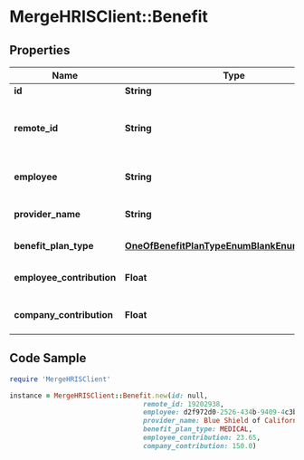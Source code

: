 # MergeHRISClient::Benefit

## Properties

Name | Type | Description | Notes
------------ | ------------- | ------------- | -------------
**id** | **String** |  | [readonly] 
**remote_id** | **String** | The third-party API ID of the matching object. | [optional] 
**employee** | **String** | The employee on the plan. | [optional] 
**provider_name** | **String** | The name of the benefit provider. | [optional] 
**benefit_plan_type** | [**OneOfBenefitPlanTypeEnumBlankEnumNullEnum**](OneOfBenefitPlanTypeEnumBlankEnumNullEnum.md) | The type of benefit plan | [optional] 
**employee_contribution** | **Float** | The employee&#39;s contribution. | [optional] 
**company_contribution** | **Float** | The company&#39;s contribution. | [optional] 

## Code Sample

```ruby
require 'MergeHRISClient'

instance = MergeHRISClient::Benefit.new(id: null,
                                 remote_id: 19202938,
                                 employee: d2f972d0-2526-434b-9409-4c3b468e08f0,
                                 provider_name: Blue Shield of California,
                                 benefit_plan_type: MEDICAL,
                                 employee_contribution: 23.65,
                                 company_contribution: 150.0)
```


